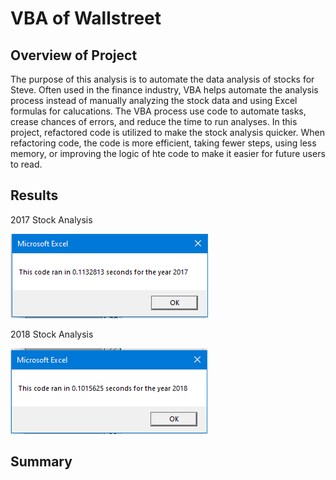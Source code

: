 # VBA of Wallstreet

## Overview of Project
The purpose of this analysis is to automate the data analysis of stocks for Steve. Often used in the finance industry, VBA helps automate the analysis process instead of manually analyzing the stock data and using Excel formulas for calucations. The VBA process use code to automate tasks, crease chances of errors, and reduce the time to run analyses. In this project, refactored code is utilized to make the stock analysis quicker. When refactoring code, the code is more efficient, taking fewer steps, using less memory, or improving the logic of hte code to make it easier for future users to read. 

## Results

2017 Stock Analysis


![](Resources/VBA_Challenge_2017.PNG)

2018 Stock Analysis


![](Resources/VBA_Challenge_2018.PNG)

## Summary




